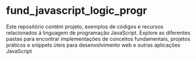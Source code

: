 # fund_javascript_logic_progr
Este repositório contém projeto, exemplos de códigos e recursos relacionados á linguagem de programação JavaScript. Explore as diferentes pastas para encontrar implementações de conceitos fundamentais, projetos práticos e snippets úteis para desenvolvimento web e outras aplicações JavaScript
